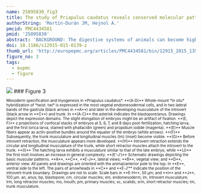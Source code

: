 ```yaml
---
name: 25895830_fig3
title: The study of Priapulus caudatus reveals conserved molecular patterning underlying different gut morphogenesis in the Ecdysozoa.
authorString: 'Martín-Durán JM, Hejnol A.'
pmcid: PMC4434581
pmid: '25895830'
abstract: 'BACKGROUND: The digestive systems of animals can become highly specialized in response to their exploration and occupation of new ecological niches. Although studies on different animals have revealed commonalities in gut formation, the model systems Caenorhabditis elegans and Drosophila melanogaster, which belong to the invertebrate group Ecdysozoa, exhibit remarkable deviations in how their intestines develop. Their morphological and developmental idiosyncrasies have hindered reconstructions of ancestral gut characters for the Ecdysozoa, and limit comparisons with vertebrate models. In this respect, the phylogenetic position, and slow evolving morphological and molecular characters of marine priapulid worms advance them as a key group to decipher evolutionary events that occurred in the lineages leading to C. elegans and D. melanogaster. RESULTS: In the priapulid Priapulus caudatus, the gut consists of an ectodermal foregut and anus, and a mid region of at least partial endodermal origin. The inner gut develops into a 16-cell primordium devoid of visceral musculature, arranged in three mid tetrads and two posterior duplets. The mouth invaginates ventrally and shifts to a terminal anterior position as the ventral anterior ectoderm differentially proliferates. Contraction of the musculature occurs as the head region retracts into the trunk and resolves the definitive larval body plan. Despite obvious developmental differences with C. elegans and D. melanogaster, the expression in P. caudatus of the gut-related candidate genes NK2.1, foxQ2, FGF8/17/18, GATA456, HNF4, wnt1, and evx demonstrate three distinct evolutionarily conserved molecular profiles that correlate with morphologically identified sub-regions of the gut. CONCLUSIONS: The comparative analysis of priapulid development suggests that a midgut formed by a single endodermal population of vegetal cells, a ventral mouth, and the blastoporal origin of the anus are ancestral features in the Ecdysozoa. Our molecular data on P. caudatus reveal a conserved ecdysozoan gut-patterning program and demonstrates that extreme morphological divergence has not been accompanied by major molecular innovations in transcriptional regulators during digestive system evolution in the Ecdysozoa. Our data help us understand the origins of the ecdysozoan body plan, including those of C. elegans and D. melanogaster, and this is critical for comparisons between these two prominent model systems and their vertebrate counterparts.'
doi: 10.1186/s12915-015-0139-z
thumb_url: 'http://europepmc.org/articles/PMC4434581/bin/12915_2015_139_Fig3_HTML.gif'
figure_no: 3
tags:
  - eupmc
  - figure
---
```

<img src='http://europepmc.org/articles/PMC4434581/bin/12915_2015_139_Fig3_HTML.jpg' style='max-height: 300px'>
### Figure 3
<p style='font-size: 10px;'>Mesoderm specification and myogenesis in *Priapulus caudatus*. **(A-D)** Whole-mount *in situ* hybridization of *twist. twi* is expressed in the most vegetal endomesodermal cells, and in two lateral bands of the gastrula (black arrows in **A**) and later in the developing musculature of the introvert (black arrow in **C**) and trunk. In **(A-C)** the asterisk indicates the blastopore/anus. Drawings depict the expression domains. The slight elongation of embryos might be an artifact of fixation. **(E, F)** z projections of confocal stacks of embryos at 5, 6, 7, and 8&nbsp;days post-fertilization, hatching larva, and the first lorica larva, stained with phallacidin (green) and propidium iodide (magenta). **(E)** Muscle fibers appear as actin-positive bundles around the equator of the embryo (white arrows). **(F)** Subsequently, the trunk musculature and longitudinal muscles (lm) (inset) become visible. **(G)** Before introvert retraction, the musculature appears more developed. **(H)** Introvert retraction extends the circular and longitudinal musculature of the trunk, while short retractor muscles attach the introvert to the trunk. **(I)** The hatching larva exhibits a musculature similar to that of the late embryo, while **(J)** the first molt involves an increase in general complexity. **(E’-J’)** Schematic drawings depicting the basic muscular patterns. **A**, **C**, **E-J**, lateral views; **B**, vegetal view; and **D**, anterior view. All panels and drawings are oriented with the animal/anterior pole to the top. In **E**, ventral side to the left. The pairs of arrowheads in **C** and **E-J’** indicate the position of the introvert-trunk boundary. Drawings are not to scale. Scale bars in **E-H**, 50&nbsp;μm; and **I** and **J**, 100&nbsp;μm. an, anus; bp, blastopore; cm, circular muscles; em, endomesoderm; im, Introvert musculature; lrm, long retractor muscles; mo, mouth; pm, primary muscles; sc, scalids; srm, short retractor muscles; tm, trunk musculature.</p>
